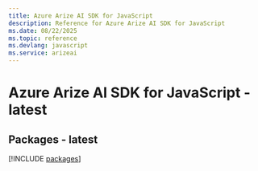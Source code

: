 ```yaml
---
title: Azure Arize AI SDK for JavaScript
description: Reference for Azure Arize AI SDK for JavaScript
ms.date: 08/22/2025
ms.topic: reference
ms.devlang: javascript
ms.service: arizeai
---
```

# Azure Arize AI SDK for JavaScript - latest
## Packages - latest
[!INCLUDE [packages](arize-ai-index.md)]